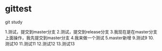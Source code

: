 # gittest
git study

1.测试，提交到master分支
2.测试，提交到release分支
3.我现在是在master分支上面操作，我先提交到master分支
4.我来做一个测试
5.master新增
9.测试9
10.测试10
11.测试11
12.测试12
13.测试13